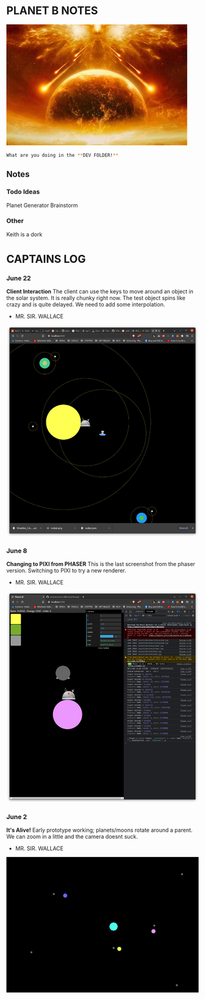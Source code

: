 # PLANET B NOTES
![Image of a galaxy and planet](https://github.com/jjwallace/planetb/blob/main/notes/pictures/firesky.jpg)

```bash
What are you doing in the **DEV FOLDER!**
```

## Notes

### Todo Ideas
Planet Generator Brainstorm

### Other
Keith is a dork

# CAPTAINS LOG

### June 22
**Client Interaction**
The client can use the keys to move around an object in the solar system.  It is really chunky right now. The test object spins like crazy and is quite delayed.  We need to add some interpolation.
- MR. SIR. WALLACE

![Image of a galaxy and planet](https://github.com/jjwallace/planetb/blob/main/notes/pictures/screenshots/2022-06-22.png)

### June 8
**Changing to PIXI from PHASER**
This is the last screenshot from the phaser version.  Switching to PIXI to try a new renderer.
- MR. SIR. WALLACE

![Image of a galaxy and planet](https://github.com/jjwallace/planetb/blob/main/notes/pictures/screenshots/2022-06-08.png)

### June 2
**It's Alive!**
Early prototype working; planets/moons rotate around a parent.  We can zoom in a little and the camera doesnt suck. 
- MR. SIR. WALLACE

![Image of a galaxy and planet](https://github.com/jjwallace/planetb/blob/main/notes/pictures/screenshots/screenshot-june2.png)

